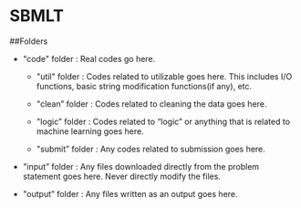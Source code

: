 # SBMLT
##Folders
* "code" folder : Real codes go here.

  * "util" folder : Codes related to utilizable goes here. This includes I/O functions, basic string modification functions(if any), etc.

  * "clean” folder : Codes related to cleaning the data goes here.

  * "logic” folder : Codes related to “logic” or anything that is related to machine learning goes here.

  * "submit” folder : Any codes related to submission goes here.

* "input” folder : Any files downloaded directly from the problem statement goes here. Never directly modify the files.

* "output” folder : Any files written as an output goes here.

